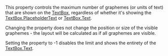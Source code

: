 This property controls the maximum number of graphemes (or units of text)
that are shown on the [TextBox](https://create.roblox.com/docs/reference/engine/classes/TextBox), regardless of whether it's showing the
[TextBox.PlaceholderText](https://create.roblox.com/docs/reference/engine/classes/TextBox#PlaceholderText) or [TextBox.Text](https://create.roblox.com/docs/reference/engine/classes/TextBox#Text).

Changing the property does not change the position or size of the visible
graphemes - the layout will be calculated as if all graphemes are visible.

Setting the property to -1 disables the limit and shows the entirety of
the [TextBox.Text](https://create.roblox.com/docs/reference/engine/classes/TextBox#Text).